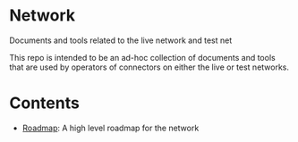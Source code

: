 # Network

Documents and tools related to the live network and test net

This repo is intended to be an ad-hoc collection of documents and tools that are used by operators of connectors on either the live or test networks.

# Contents

 - [Roadmap](./docs/roadmap.md): A high level roadmap for the network